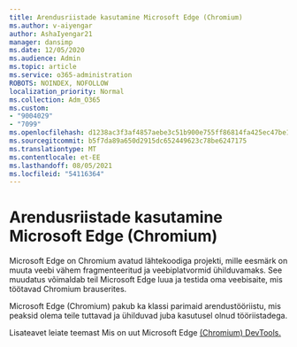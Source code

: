 ```yaml
---
title: Arendusriistade kasutamine Microsoft Edge (Chromium)
ms.author: v-aiyengar
author: AshaIyengar21
manager: dansimp
ms.date: 12/05/2020
ms.audience: Admin
ms.topic: article
ms.service: o365-administration
ROBOTS: NOINDEX, NOFOLLOW
localization_priority: Normal
ms.collection: Adm_O365
ms.custom:
- "9004029"
- "7099"
ms.openlocfilehash: d1238ac3f3af4857aebe3c51b900e755ff86814fa425ec47be1e83cd5f9faa20
ms.sourcegitcommit: b5f7da89a650d2915dc652449623c78be6247175
ms.translationtype: MT
ms.contentlocale: et-EE
ms.lasthandoff: 08/05/2021
ms.locfileid: "54116364"
---
```

# <a name="get-started-with-the-developer-tools-in-microsoft-edge-chromium"></a>Arendusriistade kasutamine Microsoft Edge (Chromium)

Microsoft Edge on Chromium avatud lähtekoodiga projekti, mille eesmärk on muuta veebi vähem fragmenteeritud ja veebiplatvormid ühilduvamaks. See muudatus võimaldab teil Microsoft Edge luua ja testida oma veebisaite, mis töötavad Chromium brauserites.

Microsoft Edge (Chromium) pakub ka klassi [](https://go.microsoft.com/fwlink/?linkid=2134941) parimaid arendustööriistu, mis peaksid olema teile tuttavad ja ühilduvad juba kasutusel olnud tööriistadega.

Lisateavet leiate teemast Mis on uut Microsoft Edge [(Chromium) DevTools.](https://go.microsoft.com/fwlink/?linkid=2135020)